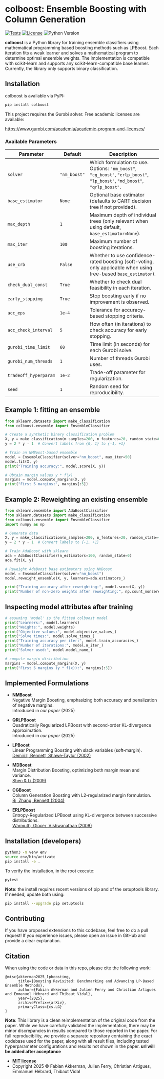 # colboost: Ensemble Boosting with Column Generation

[![Tests](https://github.com/frakkerman/colboost/actions/workflows/test.yml/badge.svg)](https://github.com/frakkerman/colboost/actions/workflows/test.yml)
[![License](https://img.shields.io/github/license/frakkerman/colboost)](https://github.com/frakkerman/colboost/blob/master/LICENSE)
![Python Version](https://img.shields.io/badge/python-%3E=3.11-blue)


**colboost** is a Python library for training ensemble classifiers using mathematical programming based boosting methods such as LPBoost. Each iteration fits a weak learner and solves a mathematical program to determine optimal ensemble weights. The implementation is compatible with scikit-learn and supports any scikit-learn-compatible base learner. Currently, the library only supports binary classification.

## Installation

colboost is available via PyPI:

```bash
pip install colboost
```

This project requires the Gurobi solver. Free academic licenses are available:

https://www.gurobi.com/academia/academic-program-and-licenses/

### Available Parameters

| Parameter | Default | Description                                                                                                                |
|---|---|----------------------------------------------------------------------------------------------------------------------------|
| `solver` | `"nm_boost"` | Which formulation to use. Options: `"nm_boost"`, `"cg_boost"`, `"erlp_boost"`, `"lp_boost"`, `"md_boost"`, `"qrlp_boost"`. |
| `base_estimator` | `None` | Optional base estimator (defaults to CART decision tree if not provided).                                                  |
| `max_depth` | `1` | Maximum depth of individual trees (only relevant when using default, `base_estimator=None`).                               |
| `max_iter` | `100` | Maximum number of boosting iterations.                                                                                     |
| `use_crb` | `False` | Whether to use confidence-rated boosting (soft-voting, only applicable when using tree-based `base_estimator`).              |
| `check_dual_const` | `True` | Whether to check dual feasibility in each iteration.                                                                       |
| `early_stopping` | `True` | Stop boosting early if no improvement is observed.                                                                         |
| `acc_eps` | `1e-4` | Tolerance for accuracy-based stopping criteria.                                                                            |
| `acc_check_interval` | `5` | How often (in iterations) to check accuracy for early stopping.                                                            |
| `gurobi_time_limit` | `60` | Time limit (in seconds) for each Gurobi solve.                                                                             |
| `gurobi_num_threads` | `1` | Number of threads Gurobi uses.                                                                                             |
| `tradeoff_hyperparam` | `1e-2` | Trade-off parameter for regularization.                                                                                    |
| `seed` | `1` | Random seed for reproducibility.                                                                                           |


## Example 1: fitting an ensemble

```python
from sklearn.datasets import make_classification
from colboost.ensemble import EnsembleClassifier

# Create a synthetic binary classification problem
X, y = make_classification(n_samples=200, n_features=20, random_state=0)
y = 2 * y - 1  # Convert labels from {0, 1} to {-1, +1}

# Train an NMBoost-based ensemble
model = EnsembleClassifier(solver="nm_boost", max_iter=50)
model.fit(X, y)
print("Training accuracy:", model.score(X, y))

# Obtain margin values y * f(x)
margins = model.compute_margins(X, y)
print("First 5 margins:", margins[:5])

```

## Example 2: Reweighting an existing ensemble

```python
from sklearn.ensemble import AdaBoostClassifier
from sklearn.datasets import make_classification
from colboost.ensemble import EnsembleClassifier
import numpy as np

# Generate data
X, y = make_classification(n_samples=200, n_features=20, random_state=42)
y = 2 * y - 1  # Convert labels to {-1, +1}

# Train AdaBoost with sklearn
ada = AdaBoostClassifier(n_estimators=100, random_state=0)
ada.fit(X, y)

# Reweight AdaBoost base estimators using NMBoost
model = EnsembleClassifier(solver="nm_boost")
model.reweight_ensemble(X, y, learners=ada.estimators_)

print("Training accuracy after reweighting:", model.score(X, y))
print("Number of non-zero weights after reweighting:", np.count_nonzero(model.weights))
```

## Inspecting model attributes after training

```python
# assuming 'model' is the fitted colboost model
print("Learners:", model.learners) 
print("Weights:", model.weights) 
print("Objective values:", model.objective_values_)
print("Solve times:", model.solve_times_)    
print("Training accuracy per iter:", model.train_accuracies_)
print("Number of iterations:", model.n_iter_)
print("Solver used:", model.model_name_)

# compute margin distribution
margins = model.compute_margins(X, y)
print("First 5 margins (y * f(x)):", margins[:5])
```

## Implemented Formulations

- **NMBoost**  
  Negative Margin Boosting, emphasizing both accuracy and penalization of negative margins.  
  Introduced in *our paper* (2025)

- **QRLPBoost**  
  Quadratically Regularized LPBoost with second-order KL-divergence approximation.  
  Introduced in *our paper* (2025)

- **LPBoost**  
  Linear Programming Boosting with slack variables (soft-margin).  
  [Demiriz, Bennett, Shawe-Taylor (2002)](http://dx.doi.org/10.1023/A:1012470815092)

- **MDBoost**  
  Margin Distribution Boosting, optimizing both margin mean and variance.  
  [Shen & Li (2009)](https://doi.org/10.1109/TNN.2010.2040484)

- **CGBoost**  
  Column Generation Boosting with L2-regularized margin formulation.  
  [Bi, Zhang, Bennett (2004)](https://doi.org/10.1145/1014052.1014113)

- **ERLPBoost**  
  Entropy-Regularized LPBoost using KL-divergence between successive distributions.  
  [Warmuth, Glocer, Vishwanathan (2008)](https://doi.org/10.1007/978-3-540-87987-9_23)

## Installation (developers)

```bash
python3 -m venv env
source env/bin/activate
pip install -e .
```

To verify the installation, in the root execute:

```bash
pytest
```

**Note:** the install requires recent versions of pip and of the setuptools library. If needed, update both using:

```bash
pip install --upgrade pip setuptools
```

## Contributing

If you have proposed extensions to this codebase, feel free to do a pull request! If you experience issues, please open an issue in GitHub and provide a clear explanation.

## Citation

When using the code or data in this repo, please cite the following work:

```
@misc{akkerman2025_lpboosting,
      title={Boosting Revisited: Benchmarking and Advancing LP-Based Ensemble Methods}, 
      author={Fabian Akkerman and Julien Ferry and Christian Artigues and Emmanuel Hébrard and Thibaut Vidal},
      year={2025},
      archivePrefix={arXiv},
      primaryClass={cs.LG}
}
```

**Note:** This library is a clean reimplementation of the original code from the paper. While we have carefully validated the implementation, there may be minor discrepancies in results compared to those reported in the paper. 
For full reproducibility, we provide a separate repository containing the exact codebase used for the paper, along with all result files, including tested hyperparameter configurations and results not shown in the paper. **url will be added after acceptance**

- **[MIT license](http://opensource.org/licenses/mit-license.php)**
- Copyright 2025 © Fabian Akkerman, Julien Ferry, Christian Artigues, Emmanuel Hébrard, Thibaut Vidal
